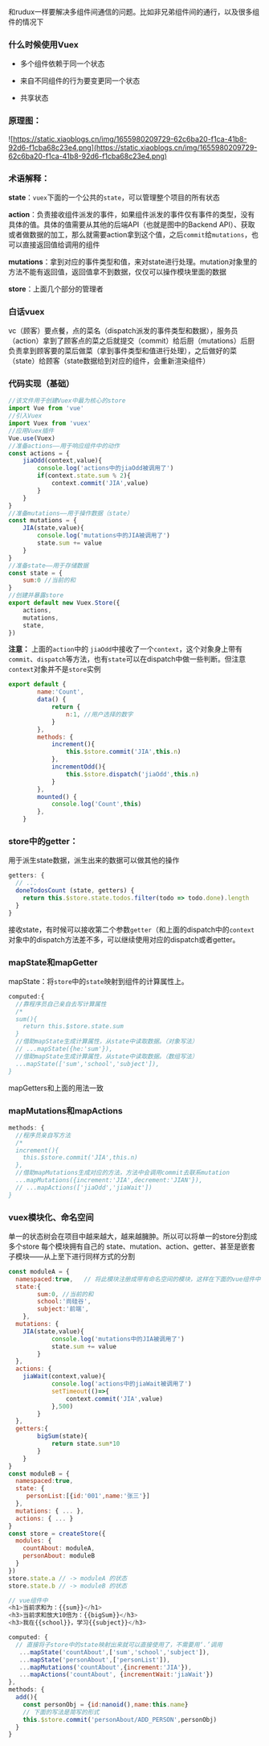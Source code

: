 和rudux一样要解决多组件间通信的问题。比如非兄弟组件间的通行，以及很多组件的情况下

### 什么时候使用Vuex

- 多个组件依赖于同一个状态

- 来自不同组件的行为要变更同一个状态

- 共享状态

### 原理图：

![https://static.xiaoblogs.cn/img/1655980209729-62c6ba20-f1ca-41b8-92d6-f1cba68c23e4.png](https://static.xiaoblogs.cn/img/1655980209729-62c6ba20-f1ca-41b8-92d6-f1cba68c23e4.png)

### 术语解释：

**state**：`vuex`下面的一个公共的`state`，可以管理整个项目的所有状态

**action**：负责接收组件派发的事件，如果组件派发的事件仅有事件的类型，没有具体的值。具体的值需要从其他的后端API（也就是图中的Backend API）、获取或者做数据的加工，那么就需要action拿到这个值，之后`commit`给`mutations`，也可以直接返回值给调用的组件

**mutations**：拿到对应的事件类型和值，来对state进行处理。mutation对象里的方法不能有返回值，返回值拿不到数据，仅仅可以操作模块里面的数据

**store**：上面几个部分的管理者

### 白话vuex

vc（顾客）要点餐，点的菜名（dispatch派发的事件类型和数据），服务员（action）拿到了顾客点的菜之后就提交（commit）给后厨（mutations）后厨负责拿到顾客要的菜后做菜（拿到事件类型和值进行处理），之后做好的菜（state）给顾客（state数据给到对应的组件，会重新渲染组件）

### 代码实现（基础）

```JavaScript
//该文件用于创建Vuex中最为核心的store
import Vue from 'vue'
//引入Vuex
import Vuex from 'vuex'
//应用Vuex插件
Vue.use(Vuex)
//准备actions——用于响应组件中的动作
const actions = {
	jiaOdd(context,value){
		console.log('actions中的jiaOdd被调用了')
		if(context.state.sum % 2){
			context.commit('JIA',value)
		}
	}
}
//准备mutations——用于操作数据（state）
const mutations = {
	JIA(state,value){
		console.log('mutations中的JIA被调用了')
		state.sum += value
	}
}
//准备state——用于存储数据
const state = {
	sum:0 //当前的和
}
//创建并暴露store
export default new Vuex.Store({
	actions,
	mutations,
	state,
})
```

**注意：** 上面的`action`中的 `jiaOdd`中接收了一个`context`，这个对象身上带有`commit`、`dispatch`等方法，也有`state`可以在dispatch中做一些判断。但注意`context`对象并不是`store`实例

```JavaScript
export default {
		name:'Count',
		data() {
			return {
				n:1, //用户选择的数字
			}
		},
		methods: {
			increment(){
				this.$store.commit('JIA',this.n)
			},
			incrementOdd(){
				this.$store.dispatch('jiaOdd',this.n)
			}
		},
		mounted() {
			console.log('Count',this)
		},
	}
```

### store中的getter：

用于派生state数据，派生出来的数据可以做其他的操作

```JavaScript
getters: {
  // ...
  doneTodosCount (state, getters) {
    return this.$store.state.todos.filter(todo => todo.done).length
  }
}
```

接收state，有时候可以接收第二个参数`getter`（和上面的dispatch中的`context`对象中的dispatch方法差不多，可以继续使用对应的dispatch或者getter。

### mapState和mapGetter

mapState：将`store`中的`state`映射到组件的计算属性上。

```JavaScript
computed:{
  //靠程序员自己亲自去写计算属性
  /* 
  sum(){
  	return this.$store.state.sum
  }
  //借助mapState生成计算属性，从state中读取数据。（对象写法）
  // ...mapState({he:'sum'}),
  //借助mapState生成计算属性，从state中读取数据。（数组写法）
  ...mapState(['sum','school','subject']),
}
```

mapGetters和上面的用法一致

### mapMutations和mapActions

```JavaScript
methods: {
  //程序员亲自写方法
  /* 
  increment(){
    this.$store.commit('JIA',this.n)
  },
  //借助mapMutations生成对应的方法，方法中会调用commit去联系mutation
  ...mapMutations({increment:'JIA',decrement:'JIAN'}),
  // ...mapActions(['jiaOdd','jiaWait'])
}
```

### vuex模块化、命名空间

单一的状态树会在项目中越来越大，越来越臃肿。所以可以将单一的store分割成多个store 每个模块拥有自己的 state、mutation、action、getter、甚至是嵌套子模块——从上至下进行同样方式的分割

```JavaScript
const moduleA = {
  namespaced:true,   // 将此模块注册成带有命名空间的模块，这样在下面的vue组件中使用才不会报错
  state:{
		sum:0, //当前的和
		school:'尚硅谷',
		subject:'前端',
	},
  mutations: { 
    JIA(state,value){
			console.log('mutations中的JIA被调用了')
			state.sum += value
		}
  },
  actions: { 
    jiaWait(context,value){
			console.log('actions中的jiaWait被调用了')
			setTimeout(()=>{
				context.commit('JIA',value)
			},500)
		}
  },
  getters:{
		bigSum(state){
			return state.sum*10
		}
	}
}
const moduleB = {
  namespaced:true,
  state: {
     personList:[{id:'001',name:'张三'}]
  },
  mutations: { ... },
  actions: { ... }
}
const store = createStore({
  modules: {
    countAbout: moduleA,
    personAbout: moduleB
  }
})
store.state.a // -> moduleA 的状态
store.state.b // -> moduleB 的状态

// vue组件中
<h1>当前求和为：{{sum}}</h1>
<h3>当前求和放大10倍为：{{bigSum}}</h3>
<h3>我在{{school}}，学习{{subject}}</h3>

computed: {
  // 直接将子store中的state映射出来就可以直接使用了，不需要用‘.’调用
   ...mapState('countAbout',['sum','school','subject']),
   ...mapState('personAbout',['personList']),
   ...mapMutations('countAbout',{increment:'JIA'}),
   ...mapActions('countAbout', {incrementWait:'jiaWait'})
},
methods: {
  add(){
    const personObj = {id:nanoid(),name:this.name}
    // 下面的写法是简写的形式
    this.$store.commit('personAbout/ADD_PERSON',personObj)
  }
}
```

